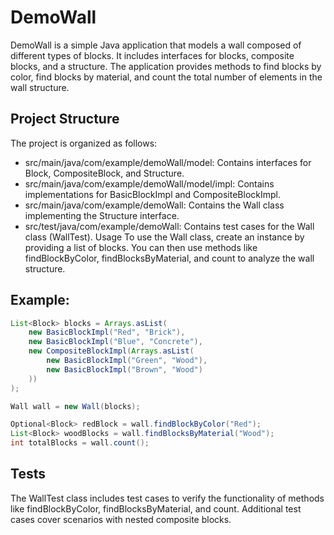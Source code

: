 # **DemoWall**

DemoWall is a simple Java application that models a wall composed of different types of blocks. It includes interfaces for blocks, composite blocks, and a structure. The application provides methods to find blocks by color, find blocks by material, and count the total number of elements in the wall structure.

## **Project Structure** 

The project is organized as follows:

* src/main/java/com/example/demoWall/model: Contains interfaces for Block, CompositeBlock, and Structure.
* src/main/java/com/example/demoWall/model/impl: Contains implementations for BasicBlockImpl and CompositeBlockImpl.
* src/main/java/com/example/demoWall: Contains the Wall class implementing the Structure interface.
* src/test/java/com/example/demoWall: Contains test cases for the Wall class (WallTest).
Usage
To use the Wall class, create an instance by providing a list of blocks. You can then use methods like findBlockByColor, findBlocksByMaterial, and count to analyze the wall structure.

## Example:

```java
List<Block> blocks = Arrays.asList(
    new BasicBlockImpl("Red", "Brick"),
    new BasicBlockImpl("Blue", "Concrete"),
    new CompositeBlockImpl(Arrays.asList(
        new BasicBlockImpl("Green", "Wood"),
        new BasicBlockImpl("Brown", "Wood")
    ))
);

Wall wall = new Wall(blocks);

Optional<Block> redBlock = wall.findBlockByColor("Red");
List<Block> woodBlocks = wall.findBlocksByMaterial("Wood");
int totalBlocks = wall.count();
```

## Tests
The WallTest class includes test cases to verify the functionality of methods like findBlockByColor, findBlocksByMaterial, and count. Additional test cases cover scenarios with nested composite blocks.

